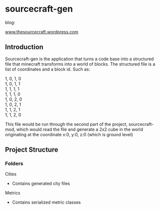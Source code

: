 sourcecraft-gen
===============

blog:

www.thesourcecraft.wordpress.com

## Introduction ##

Sourcecraft-gen is the application that turns a code base into a structured file that minecraft transforms into a world of blocks.
The structured file is a list of coordinates and a block id. Such as:

1, 0, 1, 0  
1, 0, 1, 1  
1, 1, 1, 1  
1, 1, 1, 0  
1, 0, 2, 0  
1, 0, 2, 1  
1, 1, 2, 1  
1, 1, 2, 0  

This file would be run through the second part of the project, sourcecraft-mod, which would read the file and generate a 2x2 cube
in the world originating at the coordinate x:0, y:0, z:0 (which is ground level)

## Project Structure ##

### Folders ###

Cities
- Contains generated city files

Metrics
- Contains serialized metric classes
